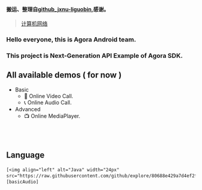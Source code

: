 #### 搬运、整理自[github_jxnu-liguobin](https://github.com/jxnu-liguobin/Java-Learning-Summary),感谢。
>[计算机网络](https://github.com/oOJohn6Oo/ChargeEveryDay/tree/master/doc/network.md)

### Hello everyone, this is Agora Android team.

### This project is Next-Generation API Example of Agora SDK.

## All available demos ( for now )
- Basic
	- 🎥 Online Video Call.
	- 📞 Online Audio Call.
- Advanced
	- 📺 Online MediaPlayer.

<br/>
<br/>

## Language
	[<img align="left" alt="Java" width="24px" src="https://raw.githubusercontent.com/github/explore/80688e429a7d4ef2fca1e82350fe8e3517d3494d/topics/java/java.png"/>][basicAudio]

<br/>
<br/>

[basicAudio]: src/main/java/io/agora/ng_api/ui/fragment/JoinChannelAudioFragment.java
[basicVideo]: src/main/java/io/agora/ng_api/ui/fragment/JoinChannelVideoFragment.java
[advancedMediaPlayer]: src/main/java/io/agora/ng_api/ui/fragment/MediaPlayerFragment.java